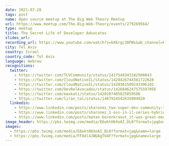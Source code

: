 ```yaml
---
date: 2021-07-28
tags: post
name: Open source meetup at The Big Web Theory Meetup
url: https://www.meetup.com/The-Big-Web-Theory/events/279269564/
type: meetup
title: The Secret Life of Developer Advocates
slides_url:
recording_url: https://www.youtube.com/watch?v=bX6rgc38PWs&ab_channel=BigWebTheorybyNielsen
city: Tel Aviv
country: Israel
country_code: Tel Aviv
language: Hebrew
recognitions:
  twitter:
    - https://twitter.com/TLVCommunity/status/1417548343182508043
    - https://twitter.com/CloudNativeIL/status/1420426744381722628
    - https://twitter.com/CloudNativeIL/status/1420361509243396102
    - https://twitter.com/DevRelAvocados/status/1426846247575597056
    - https://twitter.com/maxkatz/status/1428207405825859586
    - https://twitter.com/liran_tal/status/1467924542635094020
  linkedin:
    - https://www.linkedin.com/posts/sharonez_two-super-dev-community-tlv-events-activity-6823327106785665024-ASf4
    - https://www.linkedin.com/posts/sharonez_1-oss-in-il-series-hybrid-event-activity-6826162518893846528-F5Mh
    - https://www.linkedin.com/posts/matan-borenkraout_it-was-great-meeting-people-in-person-after-activity-6826224671646609409-oJWr
image_header: https://pbs.twimg.com/media/E6wktHbXoAI_DL0?format=jpg&name=large
images:
  - https://pbs.twimg.com/media/E6wktHbXoAI_DL0?format=jpg&name=large
  - https://pbs.twimg.com/media/FF8dl4JWUAgTU4F?format=jpg&name=large
---
```

